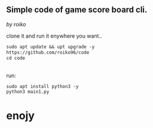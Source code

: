 ## Simple code of game score board cli. 

*by roiko* 

clone it and run it enywhere you want.. 

```markdown
sudo apt update && upt upgrade -y
https://github.com/roiko96/code
cd code
```
<br> run: </br>
```
sudo apt install python3 -y 
python3 main1.py
```
# enojy
